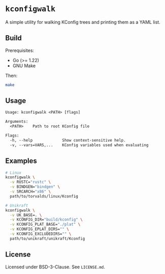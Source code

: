 # `kconfigwalk`

A simple utility for walking KConfig trees and printing them as a YAML list.

## Build

Prerequisites:

- Go (>= 1.22)
- GNU Make

Then:

```bash
make
```

## Usage

```txt
Usage: kconfigwalk <PATH> [flags]

Arguments:
  <PATH>    Path to root KConfig file

Flags:
  -h, --help             Show context-sensitive help.
  -v, --vars=VARS,...    KConfig variables used when evaluating
```

## Examples

```bash
# Linux
kconfigwalk \
  -v RUSTC="rustc" \
  -v BINDGEN="bindgen" \
  -v SRCARCH="x86" \
  path/to/torvalds/linux/Kconfig
```
```bash
# Unikraft
kconfigwalk \
  -v UK_BASE=. \
  -v KCONFIG_DIR="build/kconfig" \
  -v KCONFIG_PLAT_BASE="./plat" \
  -v KCONFIG_EPLAT_DIRS="" \
  -v KCONFIG_EXCLUDEDIRS="" \
  path/to/unikraft/unikraft/Kconfig
```

## License

Licensed under BSD-3-Clause.  See `LICENSE.md`.
